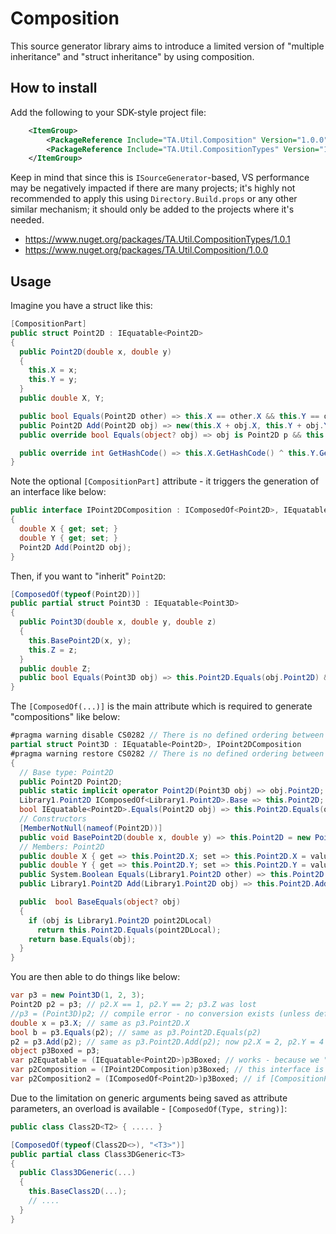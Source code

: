 # Composition

This source generator library aims to introduce a limited version of "multiple inheritance" and "struct inheritance" by using composition.

## How to install

Add the following to your SDK-style project file:
```xml
	<ItemGroup>
		<PackageReference Include="TA.Util.Composition" Version="1.0.0" OutputItemType="Analyzer" ReferenceOutputAssembly="false" />
		<PackageReference Include="TA.Util.CompositionTypes" Version="1.0.0" />
	</ItemGroup>
```

Keep in mind that since this is `ISourceGenerator`-based, VS performance may be negatively impacted if there are many projects; it's highly not recommended to apply this using `Directory.Build.props` or any other similar mechanism; 
it should only be added to the projects where it's needed.

- https://www.nuget.org/packages/TA.Util.CompositionTypes/1.0.1
- https://www.nuget.org/packages/TA.Util.Composition/1.0.0

## Usage

Imagine you have a struct like this:
```cs
[CompositionPart]
public struct Point2D : IEquatable<Point2D>
{
  public Point2D(double x, double y)
  {
    this.X = x;
    this.Y = y;
  }
  public double X, Y;

  public bool Equals(Point2D other) => this.X == other.X && this.Y == other.Y;
  public Point2D Add(Point2D obj) => new(this.X + obj.X, this.Y + obj.Y);
  public override bool Equals(object? obj) => obj is Point2D p && this.Equals(p);

  public override int GetHashCode() => this.X.GetHashCode() ^ this.Y.GetHashCode();
}
```

Note the optional `[CompositionPart]` attribute - it triggers the generation of an interface like below:
```cs
public interface IPoint2DComposition : IComposedOf<Point2D>, IEquatable<Point2D>
{
  double X { get; set; }
  double Y { get; set; }
  Point2D Add(Point2D obj);
}
```

Then, if you want to "inherit" `Point2D`:
```cs
[ComposedOf(typeof(Point2D))] 
public partial struct Point3D : IEquatable<Point3D>
{
  public Point3D(double x, double y, double z)
  {
    this.BasePoint2D(x, y);
    this.Z = z;
  }
  public double Z;
  public bool Equals(Point3D obj) => this.Point2D.Equals(obj.Point2D) && this.Z == obj.Z;
}
```

The `[ComposedOf(...)]` is the main attribute which is required to generate "compositions" like below:
```cs
#pragma warning disable CS0282 // There is no defined ordering between fields in multiple declarations of partial struct
partial struct Point3D : IEquatable<Point2D>, IPoint2DComposition
#pragma warning restore CS0282 // There is no defined ordering between fields in multiple declarations of partial struct
{
  // Base type: Point2D
  public Point2D Point2D;
  public static implicit operator Point2D(Point3D obj) => obj.Point2D;
  Library1.Point2D IComposedOf<Library1.Point2D>.Base => this.Point2D;
  bool IEquatable<Point2D>.Equals(Point2D obj) => this.Point2D.Equals(obj);
  // Constructors
  [MemberNotNull(nameof(Point2D))]
  public void BasePoint2D(double x, double y) => this.Point2D = new Point2D(x, y);
  // Members: Point2D
  public double X { get => this.Point2D.X; set => this.Point2D.X = value; }
  public double Y { get => this.Point2D.Y; set => this.Point2D.Y = value; }
  public System.Boolean Equals(Library1.Point2D other) => this.Point2D.Equals(other);
  public Library1.Point2D Add(Library1.Point2D obj) => this.Point2D.Add(obj);

  public  bool BaseEquals(object? obj)
  {
    if (obj is Library1.Point2D point2DLocal)
      return this.Point2D.Equals(point2DLocal);
    return base.Equals(obj);
  }
}
```

You are then able to do things like below:
```cs
var p3 = new Point3D(1, 2, 3);
Point2D p2 = p3; // p2.X == 1, p2.Y == 2; p3.Z was lost
//p3 = (Point3D)p2; // compile error - no conversion exists (unless defined manually)
double x = p3.X; // same as p3.Point2D.X
bool b = p3.Equals(p2); // same as p3.Point2D.Equals(p2) 
p2 = p3.Add(p2); // same as p3.Point2D.Add(p2); now p2.X = 2, p2.Y = 4
object p3Boxed = p3;
var p2Equatable = (IEquatable<Point2D>)p3Boxed; // works - because we "lifted" the interfaces
var p2Composition = (IPoint2DComposition)p3Boxed; // this interface is implemented, allowing us to invoke Point2D members
var p2Composition2 = (IComposedOf<Point2D>)p3Boxed; // if [CompositionPart] is not added to Point2D, then this generic interface can be used
```

Due to the limitation on generic arguments being saved as attribute parameters, an overload is available - `[ComposedOf(Type, string)]`:
```cs
public class Class2D<T2> { ..... }

[ComposedOf(typeof(Class2D<>), "<T3>")]
public partial class Class3DGeneric<T3>
{
  public Class3DGeneric(...)
  {
    this.BaseClass2D(...);
    // ....
  }
}
```
